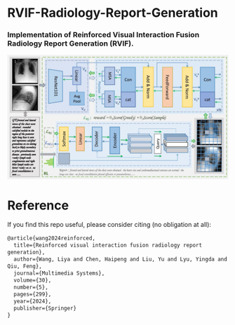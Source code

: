 # RVIF-Radiology-Report-Generation
### Implementation of Reinforced Visual Interaction Fusion Radiology Report Generation (RVIF).
<div align="center">
  <img src="https://github.com/200084/RVIF-Radiology-Report-Generation/blob/main/RVIF.jpg">
</div>

# Reference
If you find this repo useful, please consider citing (no obligation at all):
```
@article{wang2024reinforced,
  title={Reinforced visual interaction fusion radiology report generation},
  author={Wang, Liya and Chen, Haipeng and Liu, Yu and Lyu, Yingda and Qiu, Feng},
  journal={Multimedia Systems},
  volume={30},
  number={5},
  pages={299},
  year={2024},
  publisher={Springer}
}
```
